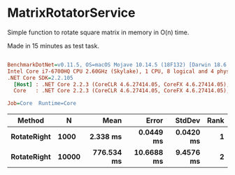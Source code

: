 # MatrixRotatorService

Simple function to rotate square matrix in memory in O(n) time.

Made in 15 minutes as test task.

``` ini

BenchmarkDotNet=v0.11.5, OS=macOS Mojave 10.14.5 (18F132) [Darwin 18.6.0]
Intel Core i7-6700HQ CPU 2.60GHz (Skylake), 1 CPU, 8 logical and 4 physical cores
.NET Core SDK=2.2.105
  [Host] : .NET Core 2.2.3 (CoreCLR 4.6.27414.05, CoreFX 4.6.27414.05), 64bit RyuJIT
  Core   : .NET Core 2.2.3 (CoreCLR 4.6.27414.05, CoreFX 4.6.27414.05), 64bit RyuJIT

Job=Core  Runtime=Core  

```
|      Method |     N |       Mean |      Error |    StdDev | Rank |
|------------ |------ |-----------:|-----------:|----------:|-----:|
| **RotateRight** |  **1000** |   **2.338 ms** |  **0.0449 ms** | **0.0420 ms** |    **1** |
| **RotateRight** | **10000** | **776.534 ms** | **10.6688 ms** | **9.4576 ms** |    **2** |
